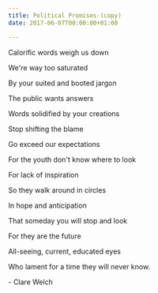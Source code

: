 ```yaml
---
title: Political Promises-(copy)
date: 2017-06-07T00:00:00+01:00

---
```

Calorific words weigh us down

We're way too saturated

By your suited and booted jargon

The public wants answers

Words solidified by your creations

Stop shifting the blame

Go exceed our expectations

For the youth don't know where to look

For lack of inspiration

So they walk around in circles

In hope and anticipation

That someday you will stop and look

For they are the future

All-seeing, current, educated eyes

Who lament for a time they will never know.

\- Clare Welch